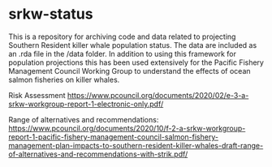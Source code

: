 # srkw-status
This is a repository for archiving code and data related to projecting Southern Resident killer whale population status. The data are included as an .rda file in the /data folder. In addition to using this framework for population projections this has been used extensively for the Pacific Fishery Management Council Working Group to understand the effects of ocean salmon fisheries on killer whales. 

Risk Assessment https://www.pcouncil.org/documents/2020/02/e-3-a-srkw-workgroup-report-1-electronic-only.pdf/

Range of alternatives and recommendations: https://www.pcouncil.org/documents/2020/10/f-2-a-srkw-workgroup-report-1-pacific-fishery-management-council-salmon-fishery-management-plan-impacts-to-southern-resident-killer-whales-draft-range-of-alternatives-and-recommendations-with-strik.pdf/
